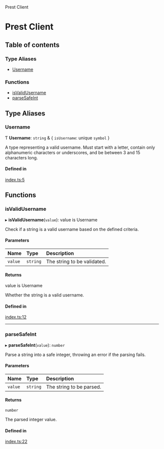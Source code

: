 Prest Client

# Prest Client

## Table of contents

### Type Aliases

- [Username](README.md#username)

### Functions

- [isValidUsername](README.md#isvalidusername)
- [parseSafeInt](README.md#parsesafeint)

## Type Aliases

### Username

Ƭ **Username**: `string` & \{ `isUsername`: unique `symbol`  }

A type representing a valid username. Must start with a letter,
contain only alphanumeric characters or underscores, and be between 3 and 15 characters long.

#### Defined in

[index.ts:5](https://github.com/pgEdge/prest-client/blob/bc94d85/src/index.ts#L5)

## Functions

### isValidUsername

▸ **isValidUsername**(`value`): value is Username

Check if a string is a valid username based on the defined criteria.

#### Parameters

| Name | Type | Description |
| :------ | :------ | :------ |
| `value` | `string` | The string to be validated. |

#### Returns

value is Username

Whether the string is a valid username.

#### Defined in

[index.ts:12](https://github.com/pgEdge/prest-client/blob/bc94d85/src/index.ts#L12)

___

### parseSafeInt

▸ **parseSafeInt**(`value`): `number`

Parse a string into a safe integer, throwing an error if the parsing fails.

#### Parameters

| Name | Type | Description |
| :------ | :------ | :------ |
| `value` | `string` | The string to be parsed. |

#### Returns

`number`

The parsed integer value.

#### Defined in

[index.ts:22](https://github.com/pgEdge/prest-client/blob/bc94d85/src/index.ts#L22)
